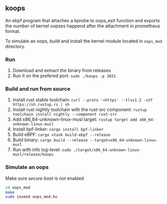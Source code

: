 ## koops
An ebpf program that attaches a kprobe to oops_exit function and exports the number of kernel oopses happend after the attachment in prometheus format.

To simulate an oops, build and install the kernel module located in `oops_mod` directory.
### Run
1. Download and extract the binary from releases
1. Run it on the prefered port: `sudo ./koops -p 3031`

### Build and run from source 
1. Install rust stable toolchain: `curl --proto '=https' --tlsv1.2 -sSf https://sh.rustup.rs | sh`
1. Install rust nightly toolchain with the rust-src component: `rustup toolchain install nightly --component rust-src`
1. Add x86_64-unknown-linux-musl target: `rustup target add x86_64-unknown-linux-musl`
1. Install bpf-linker: `cargo install bpf-linker`
1. Build eBPF: `cargo xtask build-ebpf --release`
1. Build binary: `cargo build --release --target=x86_64-unknown-linux-musl`
1. Run with info log-level: `sudo ./target/x86_64-unknown-linux-musl/release/koops`

### Simulate an oops
Make sure *secure boot* is not enabled
```bash
cd oops_mod
make
sudo insmod oops_mod.ko
```
